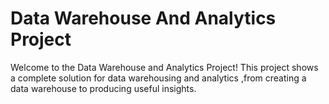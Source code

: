 # Data Warehouse And Analytics Project
Welcome to the Data Warehouse and Analytics Project! 
This project shows a complete solution for data warehousing and analytics ,from creating a data warehouse to producing useful insights.
